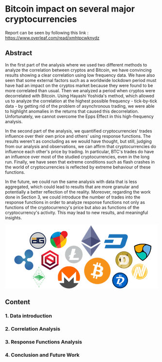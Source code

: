 # Bitcoin impact on several major cryptocurrencies

Report can be seen by following this link : https://www.overleaf.com/read/xmhtpcwknydz

## Abstract
In the first part of the analysis where we used two different methods to analyze the correlation between cryptos and Bitcoin, we have convincing results showing a clear correlation using low frequency data. We have also seen that some external factors such as a worldwide lockdown period must have had an impact on the cryptos market because they were found to be more correlated than usual. Then we analyzed a period when cryptos were decorrelated with Bitcoin. Using Hayashi Yoshida's method, which allowed us to analyze the correlation at the highest possible frequency - tick-by-tick data - by getting rid of the problem of asynchronous trading, we were able to highlight anomalies in the returns that caused this decorrelation. Unfortunately, we cannot overcome the Epps Effect in this high-frequency analysis. 

In the second part of the analysis, we quantified cryptocurrencies' trades influence over their own price and others' using response functions. The results weren't as concluding as we would have thought, but still, judging from our analysis and observations, we can affirm that cryptocurrencies do influence each other's price by trading. In particular, BTC's trades do have an influence over most of the studied cryptocurrencies, even in the long run. Finally, we have seen that extreme conditions such as flash crashes in the world of cryptocurrencies is reflected by extreme behaviour of these functions.

In the future, we could run the same analysis with data that is less aggregated, which could lead to results that are more granular and potentially a better reflection of the reality. Moreover, regarding the work done in Section 3, we could introduce the number of trades into the response functions in order to analyze response functions not only as functions of the cryptocurrency's price but also as functions of the cryptocurrency's activity. This may lead to new results, and meaningful insights.

![alt text](https://github.com/leobouraux/FIN525-Bitcoin-Impact/blob/main/report/images/crypto.png?raw=true)

## Content

### 1. Data introduction

### 2. Correlation Analysis

### 3. Response Functions Analysis

### 4. Conclusion and Future Work

